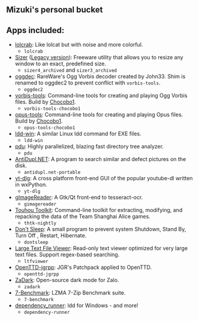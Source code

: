 ## Mizuki's personal bucket
## Apps included:
- [lolcrab](https://github.com/mazznoer/lolcrab): Like lolcat but with noise and more colorful.
  - `lolcrab`
- [Sizer](https://web.archive.org/web/20231214142633/https://www.brianapps.net/sizer4/) ([Legacy version](https://web.archive.org/web/20231213123421/https://www.brianapps.net/sizer/)): Freeware utility that allows you to resize any window to an exact, predefined size.
  - `sizer4_archived` and `sizer3_archived`
- [oggdec](https://www.rarewares.org/ogg-oggdec.php): RareWare's Ogg Vorbis decoder created by John33. Shim is renamed to oggdec2 to prevent conflict with `vorbis-tools`.
  - `oggdec2`
- [vorbis-tools](https://gitlab.xiph.org/xiph/vorbis-tools): Command-line tools for creating and playing Ogg Vorbis files. Build by [Chocobo1](https://github.com/Chocobo1/vorbis-tools_win32-build).
  - `vorbis-tools-chocobo1`
- [opus-tools](https://gitlab.xiph.org/xiph/opus-tools): Command-line tools for creating and playing Opus files. Build by [Chocobo1](https://github.com/Chocobo1/opus-tools_win32-build).
  - `opus-tools-chocobo1`
- [ldd-win](https://github.com/Ex-Origin/ldd-win): A similar Linux ldd command for EXE files.
  - `ldd-win`
- [pdu](https://github.com/KSXGitHub/parallel-disk-usage): Highly parallelized, blazing fast directory tree analyzer.
  - `pdu`
- [AntiDupl.NET](https://ermig1979.github.io/AntiDupl/english/): A program to search similar and defect pictures on the disk.
  - `antidupl.net-portable`
- [yt-dlg](https://github.com/oleksis/youtube-dl-gui): A cross platform front-end GUI of the popular youtube-dl written in wxPython.
  - `yt-dlg`
- [gImageReader](https://github.com/manisandro/gImageReader): A Gtk/Qt front-end to tesseract-ocr.
  - `gimagereader`
- [Touhou Toolkit](https://github.com/thpatch/thtk): Command-line toolkit for extracting, modifying, and repacking the data of the Team Shanghai Alice games.
  - `thtk-nightly`
- [Don't Sleep](https://www.softwareok.com/?seite=Microsoft/DontSleep): A small program to prevent system Shutdown, Stand By, Turn Off , Restart, Hibernate.
  - `dontsleep`
- [Large Text File Viewer](https://web.archive.org/web/20141121061431/http://www.swiftgear.com/ltfviewer/features.html): Read-only text viewer optimized for very large text files. Support regex-based searching.
  - `ltfviewer`
- [OpenTTD-jgrpp](https://github.com/JGRennison/OpenTTD-patches): JGR's Patchpack applied to OpenTTD.
  - `openttd-jgrpp`
- [ZaDark](https://zadark.com): Open-source dark mode for Zalo.
  - `zadark`
- [7-Benchmark](https://www.7-cpu.com/utils.html): LZMA 7-Zip Benchmark suite.
  - `7-benchmark`
- [dependency_runner](https://github.com/marcoesposito1988/dependency_runner): ldd for Windows - and more!
  - `dependency-runner`
